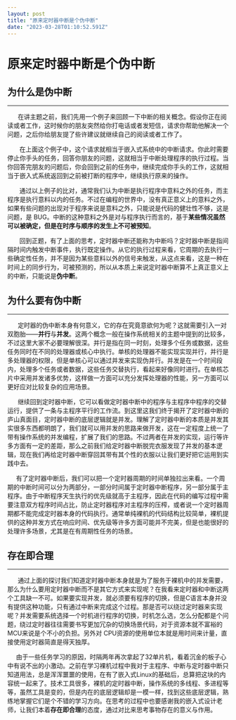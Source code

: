 ```yaml
---
layout: post
title: "原来定时器中断是个伪中断"
date: "2023-03-28T01:10:52.591Z"
---
```

原来定时器中断是个伪中断
============

为什么是伪中断
-------

* * *

      在讲主题之前，我们先用一个例子来回顾一下中断的相关概念。假设你正在阅读或者工作，这时候你的朋友突然给你打电话或者发短信，请求你帮助他解决一个问题，之后你给朋友提了些许建议就继续自己的阅读或者工作了。

       在上面这个例子中，这个请求就相当于嵌入式系统中的中断请求。你此时需要停止你手头的任务，回答你朋友的问题，这就相当于中断处理程序的执行过程。当你回答完朋友的问题后，你会回到之前的任务中，继续完成你手头的工作，这就相当于嵌入式系统返回到之前被打断的程序中，继续执行原来的操作。

       通过以上例子的比对，通常我们认为中断是执行程序中意料之外的任务，而主程序是执行意料以内的任务。不过在编程的世界中，没有真正意义上的意料之外，如果有些问题的出现对于程序来说是意料之外，只能说是代码的健壮性不够，这是问题，是 BUG。中断的这种意料之外是对与程序执行而言的，基于**某些情况虽然可以被确定，但是在时序与顺序的发生上不可被预知**。

       回到正题，有了上面的思考，定时器中断还能称为中断吗？定时器中断是指间隔时间内触发中断事件，执行既定操作。从它的执行过程来看，它周期的去执行一些确定性任务，并不是因为某些意料以外的信号来触发，从这点来看，这是一种在时间上的同步行为，可被预测的，所以从本质上来说定时器中断算不上真正意义上的中断，只能说是**伪中断**。

为什么要有伪中断
--------

* * *

  
      定时器的伪中断本身有何意义，它的存在究竟意欲何为呢？这就需要引入一对双胞胎——**并行**与**并发**。这两个概念一般在操作系统相关的主题中提到的比较多，不过这里大家不必要理解很深。并行是指在同一时刻，处理多个任务或数据，这些任务同时在不同的处理器或核心中执行。单核的处理器不能实现实现并行，并行是多处理器的权限，但是单核心可以通过并发来实现伪并行。并发是在一个时间段内，处理多个任务或者数据，这些任务交替执行，看起来好像同时进行。在单核芯片中采用并发诸多优势，这样做一方面可以充分发挥处理器的性能，另一方面可以更好应对比较复杂的应用场景。

      继续回到定时器中断，它可以看做定时器中断中的程序与主程序中程序的交替运行，提供了一条与主程序平行的工作流。到这里这我们终于揭开了定时器中断的庐山真面目，定时器中断的底层逻辑就是并发。理解了定时器中断的本质是并发其实很多东西都明朗了，我们就可以用并发的思路来做开发，这在一定程度上统一了带有操作系统的并发编程，扩展了我们的思路。不过两者在并发的实现，运行等许多方面有一定的差距，那么之前我们给定时器中断脱完衣服发现了并发的基本逻辑，现在我们再给定时器中断穿回其带有其个性的衣服以让我们更好把它运用到实践中去。

     有了定时器中断后，我们可以把一个定时器周期的时间单独拉出来看。一个周期的中断时间可以分为两部分，一部分时间属于定时器中断程序，另一部分属于主程序。由于中断程序天生执行的优先级就高于主程序，因此在代码的编写过程中需要注意双方程序时间占比，防止定时器程序对主程序的压榨，或者说一个定时器周期都不能完成定时器本身的代码执行。通常单纯裸机的代码结构比较简单，裸机提供的这种并发方式在响应时间、优先级等许多方面可能并不完美，但是也能很好的处理许多场景，尤其是在有周期性任务的场景。

存在即合理
-----

* * *

  
      通过上面的探讨我们知道定时器中断本身就是为了服务于裸机中的并发需要，那么为什么要用定时器中断而不是其它方式来实现呢？在我看来定时器和中断这两个工具缺一不可。如果要实现并发，就必须要有程序的切换，但是C语言本身并没有提供这种功能，只有通过中断来完成这个过程。那是否可以绕过定时器来实现呢？并发需要系统选择一个时机进行程序的切换，时机怎么选，怎么分配都是个问题，绕过定时器往往需要书写更加冗杂的切换场景代码，对于资源本就不富裕的MCU来说是个不小的负担。另外对 CPU资源的使用单位本就是用时间来计量，直接使用定时器简直是得天独厚。

     由于一些任务学习的原因，时隔两年再次拿起了32单片机，看着沉金的板子心中有说不出的小激动。之前在学习裸机过程中我对于主程序、中断与定时器中断只知道用法，总是浑浑噩噩的使用，在有了嵌入式Linux的基础后，总算把这块的内容统一起来了。技术工具很多，裸机的定时器中断，操作系统的多线程、多进程等等，虽然工具是变的，但是内在的底层逻辑却是一模一样，找到这些底层逻辑，熟练地掌握它们是个不错的学习方向。在思考的过程中也要感谢我的嵌入式设计老师，让我们本着**存在即合理**的态度，通过对比来思考事物存在的意义与作用。